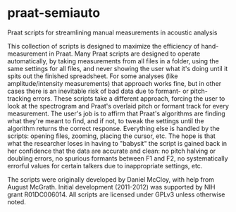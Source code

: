 praat-semiauto
==============

Praat scripts for streamlining manual measurements in acoustic analysis

This collection of scripts is designed to maximize the efficiency of hand-measurement in Praat.  Many Praat scripts are designed to operate automatically, by taking measurements from all files in a folder, using the same settings for all files, and never showing the user what it's doing until it spits out the finished spreadsheet.  For some analyses (like amplitude/intensity measurements) that approach works fine, but in other cases there is an inevitable risk of bad data due to formant- or pitch-tracking errors.  These scripts take a different approach, forcing the user to look at the spectrogram and Praat's overlaid pitch or formant track for every measurement.  The user's job is to affirm that Praat's algorithms are finding what they're meant to find, and if not, to tweak the settings until the algorithm returns the correct response.  Everything else is handled by the scripts: opening files, zooming, placing the cursor, etc.  The hope is that what the researcher loses in having to "babysit" the script is gained back in her confidence that the data are accurate and clean: no pitch halving or doubling errors, no spurious formants between F1 and F2, no systematically errorful values for certain talkers due to inappropriate settings, etc.

The scripts were originally developed by Daniel McCloy, with help from August McGrath.  Initial development (2011-2012) was supported by NIH grant R01DC006014.  All scripts are licensed under GPLv3 unless otherwise noted.
